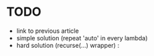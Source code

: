 # TODO

* link to previous article
* simple solution (repeat 'auto' in every lambda)
* hard solution (recurse(...) wrapper)
:
